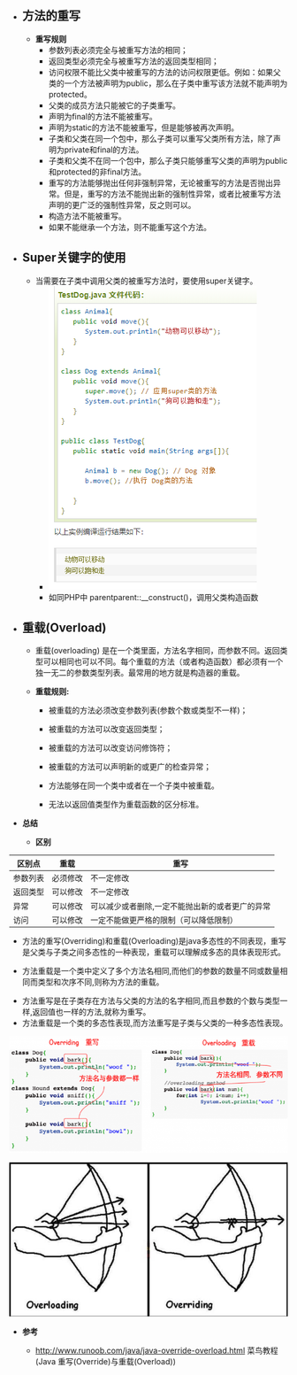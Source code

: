 - ## 方法的重写

  - **重写规则**
    - 参数列表必须完全与被重写方法的相同；
    - 返回类型必须完全与被重写方法的返回类型相同；
    - 访问权限不能比父类中被重写的方法的访问权限更低。例如：如果父类的一个方法被声明为public，那么在子类中重写该方法就不能声明为protected。
    - 父类的成员方法只能被它的子类重写。
    - 声明为final的方法不能被重写。
    - 声明为static的方法不能被重写，但是能够被再次声明。
    - 子类和父类在同一个包中，那么子类可以重写父类所有方法，除了声明为private和final的方法。
    - 子类和父类不在同一个包中，那么子类只能够重写父类的声明为public和protected的非final方法。
    - 重写的方法能够抛出任何非强制异常，无论被重写的方法是否抛出异常。但是，重写的方法不能抛出新的强制性异常，或者比被重写方法声明的更广泛的强制性异常，反之则可以。
    - 构造方法不能被重写。
    - 如果不能继承一个方法，则不能重写这个方法。

- ## Super关键字的使用

  - 当需要在子类中调用父类的被重写方法时，要使用super关键字。
    - ![1552376109442](../static/1552376109442.png)
    - 如同PHP中 parentparent::__construct()，调用父类构造函数

- ## 重载(Overload)

  * 重载(overloading) 是在一个类里面，方法名字相同，而参数不同。返回类型可以相同也可以不同。每个重载的方法（或者构造函数）都必须有一个独一无二的参数类型列表。最常用的地方就是构造器的重载。

  * **重载规则:**

    * 被重载的方法必须改变参数列表(参数个数或类型不一样)；

    * 被重载的方法可以改变返回类型；
    * 被重载的方法可以改变访问修饰符；
    * 被重载的方法可以声明新的或更广的检查异常；
    * 方法能够在同一个类中或者在一个子类中被重载。
    * 无法以返回值类型作为重载函数的区分标准。

- **总结**

  - **区别**  

| 区别点   | 重载     | 重写                                            |
| -------- | -------- | ----------------------------------------------- |
| 参数列表 | 必须修改 | 不一定修改                                      |
| 返回类型 | 可以修改 | 不一定修改                                      |
| 异常     | 可以修改 | 可以减少或者删除,一定不能抛出新的或者更广的异常 |
| 访问     | 可以修改 | 一定不能做更严格的限制（可以降低限制）          |

-    方法的重写(Overriding)和重载(Overloading)是java多态性的不同表现，重写是父类与子类之间多态性的一种表现，重载可以理解成多态的具体表现形式。

  * 方法重载是一个类中定义了多个方法名相同,而他们的参数的数量不同或数量相同而类型和次序不同,则称为方法的重载。

  - 方法重写是在子类存在方法与父类的方法的名字相同,而且参数的个数与类型一样,返回值也一样的方法,就称为重写。
  - 方法重载是一个类的多态性表现,而方法重写是子类与父类的一种多态性表现。

![1552376150296](../static/1552376150296.png)

![1552376153689](../static/1552376153689.png)

- **参考**

  - <http://www.runoob.com/java/java-override-overload.html>  菜鸟教程(Java 重写(Override)与重载(Overload))